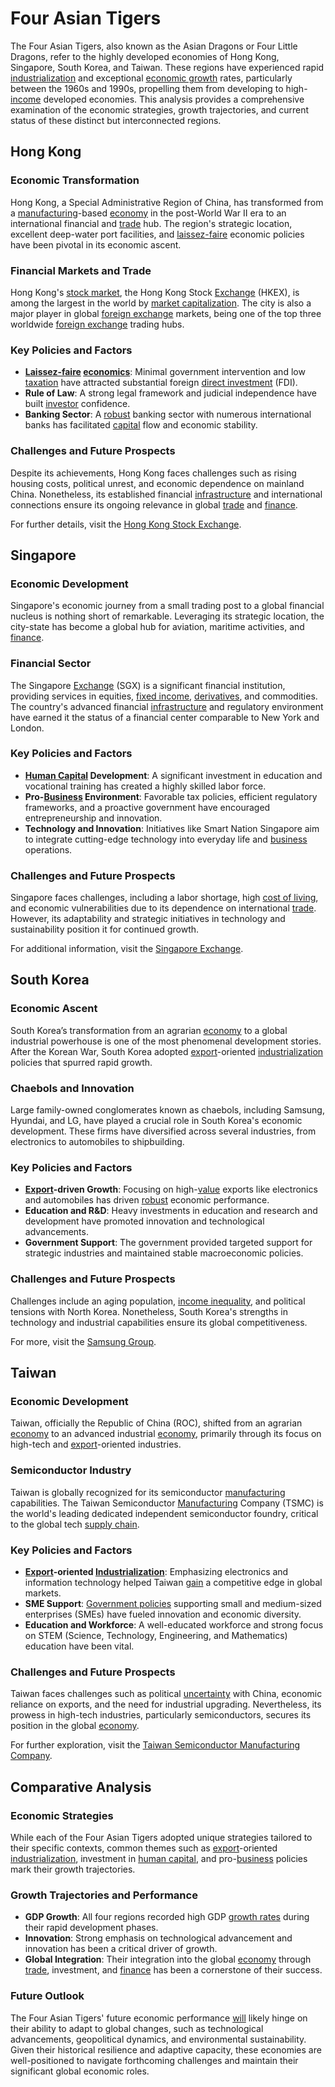 # Four Asian Tigers

The Four Asian Tigers, also known as the Asian Dragons or Four Little Dragons, refer to the highly developed economies of Hong Kong, Singapore, South Korea, and Taiwan. These regions have experienced rapid [industrialization](../i/industrialization.md) and exceptional [economic growth](../e/economic_growth.md) rates, particularly between the 1960s and 1990s, propelling them from developing to high-[income](../i/income.md) developed economies. This analysis provides a comprehensive examination of the economic strategies, growth trajectories, and current status of these distinct but interconnected regions.

## Hong Kong

### Economic Transformation

Hong Kong, a Special Administrative Region of China, has transformed from a [manufacturing](../m/manufacturing.md)-based [economy](../e/economy.md) in the post-World War II era to an international financial and [trade](../t/trade.md) hub. The region's strategic location, excellent deep-water port facilities, and [laissez-faire](../l/laissez-faire.md) economic policies have been pivotal in its economic ascent.

### Financial Markets and Trade

Hong Kong's [stock market](../s/stock_market.md), the Hong Kong Stock [Exchange](../e/exchange.md) (HKEX), is among the largest in the world by [market capitalization](../m/market_capitalization.md). The city is also a major player in global [foreign exchange](../f/foreign_exchange.md) markets, being one of the top three worldwide [foreign exchange](../f/foreign_exchange.md) trading hubs.

### Key Policies and Factors

- **[Laissez-faire](../l/laissez-faire.md) [economics](../e/economics.md)**: Minimal government intervention and low [taxation](../t/taxation.md) have attracted substantial foreign [direct investment](../d/direct_investment.md) (FDI).
- **Rule of Law**: A strong legal framework and judicial independence have built [investor](../i/investor.md) confidence.
- **Banking Sector**: A [robust](../r/robust.md) banking sector with numerous international banks has facilitated [capital](../c/capital.md) flow and economic stability.

### Challenges and Future Prospects

Despite its achievements, Hong Kong faces challenges such as rising housing costs, political unrest, and economic dependence on mainland China. Nonetheless, its established financial [infrastructure](../i/infrastructure.md) and international connections ensure its ongoing relevance in global [trade](../t/trade.md) and [finance](../f/finance.md).

For further details, visit the [Hong Kong Stock Exchange](https://www.hkex.com.hk).

## Singapore

### Economic Development

Singapore's economic journey from a small trading post to a global financial nucleus is nothing short of remarkable. Leveraging its strategic location, the city-state has become a global hub for aviation, maritime activities, and [finance](../f/finance.md).

### Financial Sector

The Singapore [Exchange](../e/exchange.md) (SGX) is a significant financial institution, providing services in equities, [fixed income](../f/fixed_income.md), [derivatives](../d/derivatives.md), and commodities. The country's advanced financial [infrastructure](../i/infrastructure.md) and regulatory environment have earned it the status of a financial center comparable to New York and London.

### Key Policies and Factors

- **[Human Capital](../h/human_capital.md) Development**: A significant investment in education and vocational training has created a highly skilled labor force.
- **Pro-[Business](../b/business.md) Environment**: Favorable tax policies, efficient regulatory frameworks, and a proactive government have encouraged entrepreneurship and innovation.
- **Technology and Innovation**: Initiatives like Smart Nation Singapore aim to integrate cutting-edge technology into everyday life and [business](../b/business.md) operations.

### Challenges and Future Prospects

Singapore faces challenges, including a labor shortage, high [cost of living](../c/cost_of_living.md), and economic vulnerabilities due to its dependence on international [trade](../t/trade.md). However, its adaptability and strategic initiatives in technology and sustainability position it for continued growth.

For additional information, visit the [Singapore Exchange](https://www.sgx.com).

## South Korea

### Economic Ascent

South Korea’s transformation from an agrarian [economy](../e/economy.md) to a global industrial powerhouse is one of the most phenomenal development stories. After the Korean War, South Korea adopted [export](../e/export.md)-oriented [industrialization](../i/industrialization.md) policies that spurred rapid growth.

### Chaebols and Innovation

Large family-owned conglomerates known as chaebols, including Samsung, Hyundai, and LG, have played a crucial role in South Korea's economic development. These firms have diversified across several industries, from electronics to automobiles to shipbuilding.

### Key Policies and Factors

- **[Export](../e/export.md)-driven Growth**: Focusing on high-[value](../v/value.md) exports like electronics and automobiles has driven [robust](../r/robust.md) economic performance.
- **Education and R&D**: Heavy investments in education and research and development have promoted innovation and technological advancements.
- **Government Support**: The government provided targeted support for strategic industries and maintained stable macroeconomic policies.

### Challenges and Future Prospects

Challenges include an aging population, [income inequality](../i/income_inequality.md), and political tensions with North Korea. Nonetheless, South Korea's strengths in technology and industrial capabilities ensure its global competitiveness.

For more, visit the [Samsung Group](https://www.samsung.com).

## Taiwan

### Economic Development

Taiwan, officially the Republic of China (ROC), shifted from an agrarian [economy](../e/economy.md) to an advanced industrial [economy](../e/economy.md), primarily through its focus on high-tech and [export](../e/export.md)-oriented industries.

### Semiconductor Industry

Taiwan is globally recognized for its semiconductor [manufacturing](../m/manufacturing.md) capabilities. The Taiwan Semiconductor [Manufacturing](../m/manufacturing.md) Company (TSMC) is the world's leading dedicated independent semiconductor foundry, critical to the global tech [supply chain](../s/supply_chain.md).

### Key Policies and Factors

- **[Export](../e/export.md)-oriented [Industrialization](../i/industrialization.md)**: Emphasizing electronics and information technology helped Taiwan [gain](../g/gain.md) a competitive edge in global markets.
- **SME Support**: [Government policies](../g/government_policies_in_trading.md) supporting small and medium-sized enterprises (SMEs) have fueled innovation and economic diversity.
- **Education and Workforce**: A well-educated workforce and strong focus on STEM (Science, Technology, Engineering, and Mathematics) education have been vital.

### Challenges and Future Prospects

Taiwan faces challenges such as political [uncertainty](../u/uncertainty_in_trading.md) with China, economic reliance on exports, and the need for industrial upgrading. Nevertheless, its prowess in high-tech industries, particularly semiconductors, secures its position in the global [economy](../e/economy.md).

For further exploration, visit the [Taiwan Semiconductor Manufacturing Company](https://www.tsmc.com).

## Comparative Analysis

### Economic Strategies

While each of the Four Asian Tigers adopted unique strategies tailored to their specific contexts, common themes such as [export](../e/export.md)-oriented [industrialization](../i/industrialization.md), investment in [human capital](../h/human_capital.md), and pro-[business](../b/business.md) policies mark their growth trajectories.

### Growth Trajectories and Performance

- **GDP Growth**: All four regions recorded high GDP [growth rates](../g/growth_rates_in_trading.md) during their rapid development phases.
- **Innovation**: Strong emphasis on technological advancement and innovation has been a critical driver of growth.
- **Global Integration**: Their integration into the global [economy](../e/economy.md) through [trade](../t/trade.md), investment, and [finance](../f/finance.md) has been a cornerstone of their success.

### Future Outlook

The Four Asian Tigers' future economic performance [will](../w/will.md) likely hinge on their ability to adapt to global changes, such as technological advancements, geopolitical dynamics, and environmental sustainability. Given their historical resilience and adaptive capacity, these economies are well-positioned to navigate forthcoming challenges and maintain their significant global economic roles.